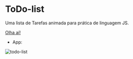 # ToDo-list

Uma lista de Tarefas animada para prática de linguagem JS.

<a href="https://lucasalmeidasar.github.io/Todo-List/">Olha aí!</a>

* App:

![todo-list](https://user-images.githubusercontent.com/62060142/111857613-7aa4c480-8911-11eb-9e17-722250f3d37a.png)
